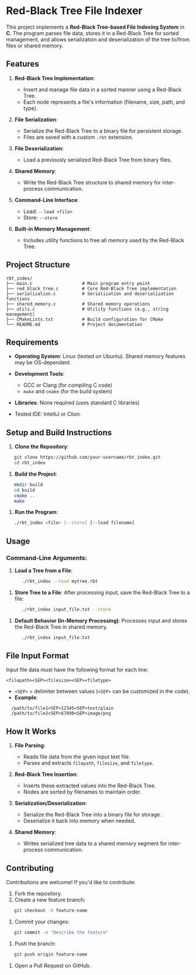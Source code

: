 # **Red-Black Tree File Indexer**
This project implements a **Red-Black Tree-based File Indexing System** in **C**. The program parses file data, stores it in a Red-Black Tree for sorted management, and allows serialization and deserialization of the tree to/from files or shared memory.
## **Features**
1. **Red-Black Tree Implementation**:
    - Insert and manage file data in a sorted manner using a Red-Black Tree.
    - Each node represents a file's information (filename, size, path, and type).

2. **File Serialization**:
    - Serialize the Red-Black Tree to a binary file for persistent storage.
    - Files are saved with a custom `.rbt` extension.

3. **File Deserialization**:
    - Load a previously serialized Red-Black Tree from binary files.

4. **Shared Memory**:
    - Write the Red-Black Tree structure to shared memory for inter-process communication.

5. **Command-Line Interface**:
    - Load: `--load <file>`
    - Store: `--store`

6. **Built-in Memory Management**:
    - Includes utility functions to free all memory used by the Red-Black Tree.

## **Project Structure**
``` 
rbt_index/
├── main.c                   # Main program entry point
├── red_black_tree.c         # Core Red-Black Tree implementation
├── serialization.c          # Serialization and deserialization functions
├── shared_memory.c          # Shared memory operations
├── utils.c                  # Utility functions (e.g., string management)
├── CMakeLists.txt           # Build configuration for CMake
└── README.md                # Project documentation
```
## **Requirements**
- **Operating System**: Linux (tested on Ubuntu). Shared memory features may be OS-dependent.
- **Development Tools**:
    - GCC or Clang (for compiling C code)
    - `make` and `cmake` (for the build system)

- **Libraries**: None required (uses standard C libraries)
- Tested IDE: IntelliJ or Clion.

## **Setup and Build Instructions**
1. **Clone the Repository**:
``` sh
   git clone https://github.com/your-username/rbt_index.git
   cd rbt_index
```
1. **Build the Project**:
``` sh
   mkdir build
   cd build
   cmake ..
   make
```
1. **Run the Program**:
``` sh
   ./rbt_index <file> [--store] [--load filename]
```
## **Usage**
### **Command-Line Arguments**:
1. **Load a Tree from a File**:
``` sh
      ./rbt_index --load mytree.rbt
```
1. **Store Tree to a File**: After processing input, save the Red-Black Tree to a file:
``` sh
      ./rbt_index input_file.txt --store
```
1. **Default Behavior (In-Memory Processing)**: Processes input and stores the Red-Black Tree in shared memory.
``` sh
      ./rbt_index input_file.txt
```
## **File Input Format**
Input file data must have the following format for each line:
``` 
<filepath><SEP><filesize><SEP><filetype>
```
- `<SEP>` = delimiter between values (`<SEP>` can be customized in the code).
- **Example**:
``` 
  /path/to/file1<SEP>12345<SEP>text/plain
  /path/to/file2<SEP>67890<SEP>image/png
```
## **How It Works**
1. **File Parsing**:
    - Reads file data from the given input text file.
    - Parses and extracts `filepath`, `filesize`, and `filetype`.

2. **Red-Black Tree Insertion**:
    - Inserts these extracted values into the Red-Black Tree.
    - Nodes are sorted by filenames to maintain order.

3. **Serialization/Deserialization**:
    - Serialize the Red-Black Tree into a binary file for storage.
    - Deserialize it back into memory when needed.

4. **Shared Memory**:
    - Writes serialized tree data to a shared memory segment for inter-process communication.

## **Contributing**
Contributions are welcome! If you'd like to contribute:
1. Fork the repository.
2. Create a new feature branch:
``` sh
   git checkout -b feature-name
```
1. Commit your changes:
``` sh
   git commit -m "Describe the feature"
```
1. Push the branch:
``` sh
   git push origin feature-name
```
1. Open a Pull Request on GitHub.
